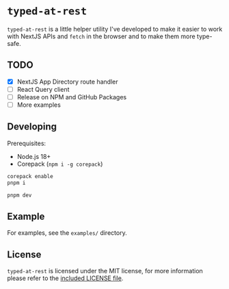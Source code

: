 # `typed-at-rest`

`typed-at-rest` is a little helper utility I've developed to make it easier to work with NextJS APIs and `fetch` in the browser and to make them more type-safe.

## TODO

- [x] NextJS App Directory route handler
- [ ] React Query client
- [ ] Release on NPM and GitHub Packages
- [ ] More examples

## Developing

Prerequisites:

- Node.js 18+
- Corepack (`npm i -g corepack`)

```sh
corepack enable
pnpm i

pnpm dev
```

## Example

For examples, see the `examples/` directory.

## License

`typed-at-rest` is licensed under the MIT license, for more information please refer to the [included LICENSE file](./LICENSE).

